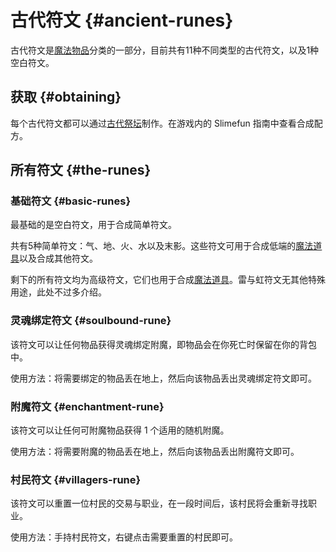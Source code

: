 # 古代符文 {#ancient-runes}

古代符文是[魔法物品](/Magical-Items)分类的一部分，目前共有11种不同类型的古代符文，以及1种空白符文。

## 获取 {#obtaining}

每个古代符文都可以通过[古代祭坛](/Ancient-Altar)制作。在游戏内的 Slimefun 指南中查看合成配方。

## 所有符文 {#the-runes}

### 基础符文 {#basic-runes}

最基础的是空白符文，用于合成简单符文。

共有5种简单符文：气、地、火、水以及末影。这些符文可用于合成低端的[魔法道具](/Magical-Gadgets)以及合成其他符文。

剩下的所有符文均为高级符文，它们也用于合成[魔法道具](/Magical-Gadgets)。雷与虹符文无其他特殊用途，此处不过多介绍。

### 灵魂绑定符文 {#soulbound-rune}

该符文可以让任何物品获得灵魂绑定附魔，即物品会在你死亡时保留在你的背包中。

使用方法：将需要绑定的物品丢在地上，然后向该物品丢出灵魂绑定符文即可。

### 附魔符文 {#enchantment-rune}

该符文可以让任何可附魔物品获得 1 个适用的随机附魔。

使用方法：将需要附魔的物品丢在地上，然后向该物品丢出附魔符文即可。

### 村民符文 {#villagers-rune}

该符文可以重置一位村民的交易与职业，在一段时间后，该村民将会重新寻找职业。

使用方法：手持村民符文，右键点击需要重置的村民即可。
